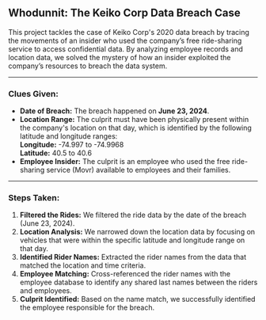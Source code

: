 ## Whodunnit: The Keiko Corp Data Breach Case
This project tackles the case of Keiko Corp's 2020 data breach by tracing the movements of an insider who used the company’s free ride-sharing service to access confidential data. By analyzing employee records and location data, we solved the mystery of how an insider exploited the company’s resources to breach the data system.

---

### **Clues Given:**
- **Date of Breach:** The breach happened on **June 23, 2024**.
- **Location Range:** The culprit must have been physically present within the company's location on that day, which is identified by the following latitude and longitude ranges:  
  **Longitude:** -74.997 to -74.9968  
  **Latitude:** 40.5 to 40.6
- **Employee Insider:** The culprit is an employee who used the free ride-sharing service (Movr) available to employees and their families.

---

### **Steps Taken:**
1. **Filtered the Rides:** We filtered the ride data by the date of the breach (June 23, 2024).
2. **Location Analysis:** We narrowed down the location data by focusing on vehicles that were within the specific latitude and longitude range on that day.
3. **Identified Rider Names:** Extracted the rider names from the data that matched the location and time criteria.
4. **Employee Matching:** Cross-referenced the rider names with the employee database to identify any shared last names between the riders and employees.
5. **Culprit Identified:** Based on the name match, we successfully identified the employee responsible for the breach.
